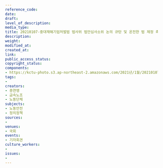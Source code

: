 ```yaml
---
reference_code: 
date: 
draft: 
level_of_description: 
media_type: 
title: 20210107-중대재해기업처벌법 법사위 법안심사소위 논의 규탄 및 온전한 법 제정 촉구 민주노총 긴급 기자회견
description: 
weight: 
modified_at: 
created_at: 
link: 
public_access_status: 
copyright_status: 
components:
- https://kctu-photo.s3.ap-northeast-2.amazonaws.com/2021년/1월/20210107-중대재해기업처벌법+법사위+법안심사소위+논의+규탄+및+온전한+법+제정+촉구+민주노총+긴급+기자회견/_5D48447.jpg
tags:
- 
creators:
- 총연맹
- 금속노조
- 노동단체
subjects:
- 노동안전
- 정치정책
sources:
- 
venues:
- 국회
events:
- 기자회견
culture_workers:
- 
issues:
- 
---
```

